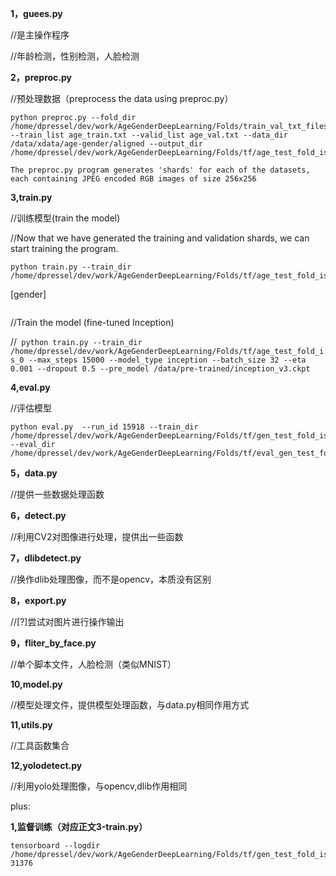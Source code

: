 **1，guees.py**

//是主操作程序

//年龄检测，性别检测，人脸检测

**2，preproc.py**

//预处理数据（preprocess the data using preproc.py）

```
python preproc.py --fold_dir /home/dpressel/dev/work/AgeGenderDeepLearning/Folds/train_val_txt_files_per_fold/test_fold_is_0 --train_list age_train.txt --valid_list age_val.txt --data_dir /data/xdata/age-gender/aligned --output_dir /home/dpressel/dev/work/AgeGenderDeepLearning/Folds/tf/age_test_fold_is_0

The preproc.py program generates 'shards' for each of the datasets, each containing JPEG encoded RGB images of size 256x256
```

**3,train.py**

//训练模型(train the model)

//Now that we have generated the training and validation shards, we can start training the program. 

```
python train.py --train_dir /home/dpressel/dev/work/AgeGenderDeepLearning/Folds/tf/age_test_fold_is_0
```
[gender]
```python train.py --train_dir /home/dpressel/dev/work/AgeGenderDeepLearning/Folds/tf/gen_test_fold_is_0 --max_steps 30000 --eta 0.001
```

//Train the model (fine-tuned Inception)

  //```
  python train.py --train_dir /home/dpressel/dev/work/AgeGenderDeepLearning/Folds/tf/age_test_fold_is_0 --max_steps 15000 --model_type inception --batch_size 32 --eta 0.001 --dropout 0.5 --pre_model /data/pre-trained/inception_v3.ckpt```

**4,eval.py**

//评估模型
```
python eval.py  --run_id 15918 --train_dir /home/dpressel/dev/work/AgeGenderDeepLearning/Folds/tf/gen_test_fold_is_0/ --eval_dir /home/dpressel/dev/work/AgeGenderDeepLearning/Folds/tf/eval_gen_test_fold_is_0
```
**5，data.py**

//提供一些数据处理函数

**6，detect.py**

//利用CV2对图像进行处理，提供出一些函数

**7，dlibdetect.py**

//换作dlib处理图像，而不是opencv，本质没有区别

**8，export.py**

//[?]尝试对图片进行操作输出

**9，fliter_by_face.py**

//单个脚本文件，人脸检测（类似MNIST）

**10,model.py**

//模型处理文件，提供模型处理函数，与data.py相同作用方式

**11,utils.py**

//工具函数集合

**12,yolodetect.py**

//利用yolo处理图像，与opencv,dlib作用相同


plus:

**1,监督训练（对应正文3-train.py）**

```
tensorboard --logdir /home/dpressel/dev/work/AgeGenderDeepLearning/Folds/tf/gen_test_fold_is_0/run-31376
```
